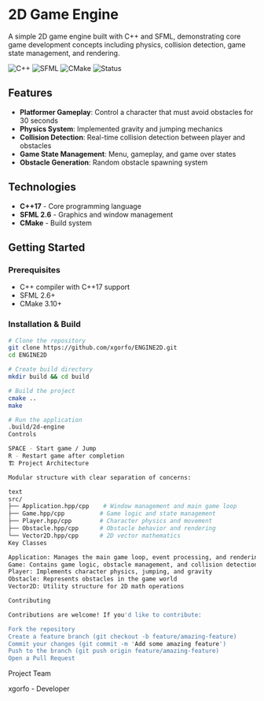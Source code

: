# 2D Game Engine

A simple 2D game engine built with C++ and SFML, demonstrating core game development concepts including physics, collision detection, game state management, and rendering.

![C++](https://img.shields.io/badge/C++-17-blue.svg)
![SFML](https://img.shields.io/badge/SFML-2.6.2-green.svg)
![CMake](https://img.shields.io/badge/CMake-3.10+-yellow.svg)
![Status](https://img.shields.io/badge/Status-In%20Development-orange.svg)

## Features

- **Platformer Gameplay**: Control a character that must avoid obstacles for 30 seconds
- **Physics System**: Implemented gravity and jumping mechanics
- **Collision Detection**: Real-time collision detection between player and obstacles
- **Game State Management**: Menu, gameplay, and game over states
- **Obstacle Generation**: Random obstacle spawning system

## Technologies

- **C++17** - Core programming language
- **SFML 2.6** - Graphics and window management
- **CMake** - Build system

## Getting Started

### Prerequisites

- C++ compiler with C++17 support
- SFML 2.6+
- CMake 3.10+

### Installation & Build

```bash
# Clone the repository
git clone https://github.com/xgorfo/ENGINE2D.git
cd ENGINE2D

# Create build directory
mkdir build && cd build

# Build the project
cmake ..
make

# Run the application
.build/2d-engine
Controls

SPACE - Start game / Jump
R - Restart game after completion
🏗 Project Architecture

Modular structure with clear separation of concerns:

text
src/
├── Application.hpp/cpp    # Window management and main game loop
├── Game.hpp/cpp          # Game logic and state management
├── Player.hpp/cpp        # Character physics and movement
├── Obstacle.hpp/cpp      # Obstacle behavior and rendering
└── Vector2D.hpp/cpp      # 2D vector mathematics
Key Classes

Application: Manages the main game loop, event processing, and rendering
Game: Contains game logic, obstacle management, and collision detection
Player: Implements character physics, jumping, and gravity
Obstacle: Represents obstacles in the game world
Vector2D: Utility structure for 2D math operations

Contributing

Contributions are welcome! If you'd like to contribute:

Fork the repository
Create a feature branch (git checkout -b feature/amazing-feature)
Commit your changes (git commit -m 'Add some amazing feature')
Push to the branch (git push origin feature/amazing-feature)
Open a Pull Request
```

Project Team

xgorfo - Developer
